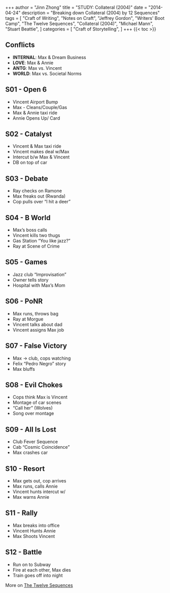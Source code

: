 +++
author = "Jinn Zhong"
title = "STUDY: Collateral (2004)"
date = "2014-04-24"
description = "Breaking down Collateral (2004) by 12 Sequences"
tags = [
    "Craft of Writing",
    "Notes on Craft",
    "Jeffrey Gordon",
    "Writers' Boot Camp",
    "The Twelve Sequences",
    "Collateral (2004)",
    "Michael Mann",
    "Stuart Beattie",
]
categories = [
    "Craft of Storytelling",
]
+++
{{< toc >}}

## Conflicts
* **INTERNAL**: Max & Dream Business
* **LOVE**: Max & Annie
* **ANTG**: Max vs. Vincent
* **WORLD**: Max vs. Societal Norms

## S01 - Open 6	
* Vincent Airport Bump
* Max - Cleans/Couple/Gas
* Max & Annie taxi ride
* Annie Opens Up/ Card
## S02 - Catalyst	
* Vincent & Max taxi ride
* Vincent makes deal w/Max
* Intercut b/w Max & Vincent
* DB on top of car
## S03 - Debate	
* Ray checks on Ramone
* Max freaks out (Rwanda)
* Cop pulls over “I hit a deer”	
## S04 - B World	
* Max’s boss calls
* Vincent kills two thugs
* Gas Station “You like jazz?”
* Ray at Scene of Crime
## S05 - Games	
* Jazz club “Improvisation”
* Owner tells story
* Hospital with Max’s Mom	
## S06 - PoNR	
* Max runs, throws bag
* Ray at Morgue
* Vincent talks about dad
* Vincent assigns Max job
## S07 - False Victory	
* Max -> club, cops watching
* Felix “Pedro Negro” story
* Max bluffs	
## S08 - Evil Chokes	
* Cops think Max is Vincent
* Montage of car scenes
* “Call her” (Wolves)
* Song over montage
## S09 - All Is Lost	
* Club Fever Sequence
* Cab “Cosmic Coincidence”
* Max crashes car	
## S10 - Resort	
* Max gets out, cop arrives
* Max runs, calls Annie
* Vincent hunts intercut w/
* Max warns Annie
## S11 - Rally	
* Max breaks into office
* Vincent Hunts Annie
* Max Shoots Vincent	
## S12 - Battle	
* Run on to Subway
* Fire at each other, Max dies
* Train goes off into night

More on [The Twelve Sequences](https://journal.jinnzhong.com/the-twelve-sequences-of-story-beta/)
